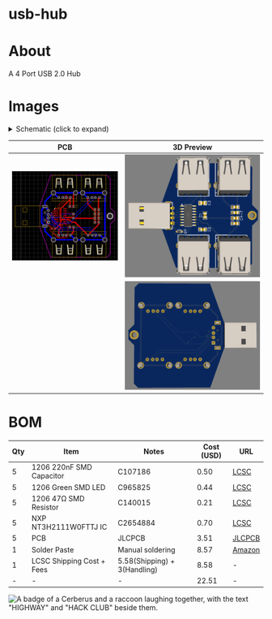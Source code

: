 # usb-hub

# About
A 4 Port USB 2.0 Hub

# Images

<details>
<summary>Schematic (click to expand)</summary>

| Schematic |
|-----------|
| ![Schematic](assets/schematic.png) |

</details>

| PCB | 3D Preview |
|-----|------------|
| ![PCB](assets/pcb.png) | ![3D-Front](assets/3dfront.png) |
| | ![3D-Back](assets/3dback.png) |

# BOM
| Qty | Item                               | Notes                             | Cost (USD) | URL                                                                                  |
|-----|------------------------------------|-----------------------------------|------------|--------------------------------------------------------------------------------------|
| 5   | 1206 220nF SMD Capacitor           | C107186                        | 0.50       | [LCSC](https://lcsc.com/product-detail/Multilayer-Ceramic-Capacitors-MLCC-SMD-SMT_YAGEO-CC1206KKX7R9BB224_C107186.html)                 |
| 5   | 1206 Green SMD LED                 | C965825                        | 0.44       | [LCSC](https://lcsc.com/product-detail/LED-Indication-Discrete_XINGLIGHT-XL-3216UGC_C965825.html)                 |
| 5   | 1206 47Ω SMD Resistor              | C140015                        | 0.21       | [LCSC](https://lcsc.com/product-detail/Chip-Resistor-Surface-Mount_FH-RS-06K470JT_C140015.html)                 |
| 5   | NXP NT3H2111W0FTTJ IC              | C2654884                       | 0.70       | [LCSC](https://lcsc.com/product-detail/RFID-ICs_NXP-NT3H2111W0FTTJ_C2654884.html)                 |
| 5   | PCB                                | JLCPCB                         | 3.51       | [JLCPCB](https://JLCPCB.com)                 |
| 1   | Solder Paste                       | Manual soldering               | 8.57       | [Amazon](https://www.amazon.co.uk/gp/product/B0D4QTT6S3)                 |
| 1   | LCSC Shipping Cost + Fees          | 5.58(Shipping) + 3(Handling)   | 8.58       | - |
| - | - | - | 22.51 | - |

![A badge of a Cerberus and a raccoon laughing together, with the text "HIGHWAY" and "HACK CLUB" beside them.](https://hc-cdn.hel1.your-objectstorage.com/s/v3/0bbcca68ffa3845300bb76940f8ad91fd53d2d68_06-30-2025-1618.png)